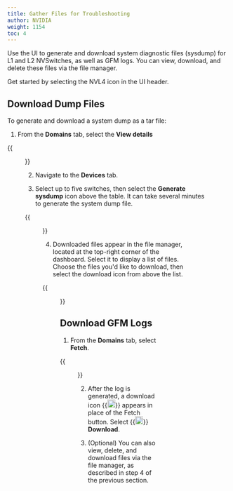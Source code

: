 ```yaml
---
title: Gather Files for Troubleshooting
author: NVIDIA
weight: 1154
toc: 4
---
```


Use the UI to generate and download system diagnostic files (sysdump) for L1 and L2 NVSwitches, as well as GFM logs. You can view, download, and delete these files via the file manager.

Get started by selecting the NVL4 icon in the UI header.

## Download Dump Files

To generate and download a system dump as a tar file:

1. From the **Domains** tab, select the **View details**

{{<figure src="/images/netq/nvlink4-domains-list.png" alt="list of three NVL4 domains" width="1150">}}

2. Navigate to the **Devices** tab.

3. Select up to five switches, then select the **Generate sysdump** icon above the table. It can take several minutes to generate the system dump file.

{{<figure src="/images/netq/generate-sysdump-460.png" alt="" width="1150">}}

4. Downloaded files appear in the file manager, located at the top-right corner of the dashboard. Select it to display a list of files. Choose the files you'd like to download, then select the download icon from above the list.

{{<figure src="/images/netq/file-manager-log-and-tar-460.png" alt="" width="650">}}

## Download GFM Logs

1. From the **Domains** tab, select **Fetch**.

{{<figure src="/images/netq/nvl4-fetch-460.png" alt="" width="1000">}}

2. After the log is generated, a download icon {{<img src="https://icons.cumulusnetworks.com/05-Internet-Networks-Servers/08-Upload-Download/download-bottom.svg" alt="download" height="18" width="18">}} appears in place of the Fetch button. Select {{<img src="https://icons.cumulusnetworks.com/05-Internet-Networks-Servers/08-Upload-Download/download-bottom.svg" alt="download" height="18" width="18">}} **Download**.

3. (Optional) You can also view, delete, and download files via the file manager, as described in step 4 of the previous section.